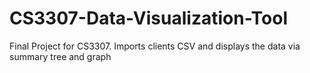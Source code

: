 # CS3307-Data-Visualization-Tool
Final Project for CS3307. Imports clients CSV and displays the data via summary tree and graph
